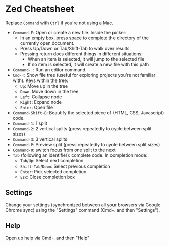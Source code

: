 Zed Cheatsheet
==============
Replace `Command` with `Ctrl` if you're not using a Mac.

* `Command-E`: Open or create a new file. Inside the picker:
    * In an empty box, press space to complete the directory of the currently
      open document.
    * Press Up/Down or Tab/Shift-Tab to walk over results
    * Pressing return does different things in different situations:
        * When an item is selected, it will jump to the selected file
        * If no item is selected, it will create a new file with this path
* `Command-.`: Run an editor command.
* `Cmd-T`: Show file tree (useful for exploring projects you're not familiar
  with). Keys within the tree:
    * `Up`: Move up in the tree
    * `Down`: Move down in the tree
    * `Left`: Collapse node
    * `Right`: Expand node
    * `Enter`: Open file
* `Command-Shift-B`: Beautify the selected piece of (HTML, CSS, Javascript)
  code.
* `Command-1`: 1 split
* `Command-2`: 2 vertical splits (press repeatedly to cycle between split sizes)
* `Command-3`: 3 vertical splits
* `Command-P`: Preview split (press repeatedly to cycle between split sizes)
* `Command-0`: switch focus from one split to the next
* `Tab` (following an identifier): complete code. In completion mode:
    * `Tab`/`Up`: Select next completion
    * `Shift-Tab`/`Down`: Select previous completion
    * `Enter`: Pick selected completion
    * `Esc`: Close completion box

Settings
--------
Change your settings (synchronized between all your browsers via Google Chrome
sync) using the "Settings" command (Cmd-. and then "Settings").

Help
----
Open up help via Cmd-. and then "Help"